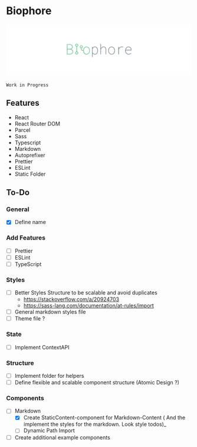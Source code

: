 # Biophore

![](./src/assets/img/banner.png)

`Work in Progress`

## Features

- React
- React Router DOM
- Parcel
- Sass
- Typescript
- Markdown
- Autoprefixer
- Prettier
- ESLint
- Static Folder

## To-Do

### General

- [x] Define name

### Add Features

- [ ] Prettier
- [ ] ESLint
- [ ] TypeScript

### Styles

- [ ] Better Styles Structure to be scalable and avoid duplicates
  - https://stackoverflow.com/a/20924703
  - https://sass-lang.com/documentation/at-rules/import
- [ ] General markdown styles file
- [ ] Theme file ?

### State

- [ ] Implement ContextAPI

### Structure

- [ ] Implement folder for helpers
- [ ] Define flexible and scalable component structure (Atomic Design ?)

### Components

- [ ] Markdown
    - [x] Create StaticContent-component for Markdown-Content ( And the implement the styles for the markdown. Look style todos)_
    - [ ] Dynamic Path Import
- [ ] Create additional example components
